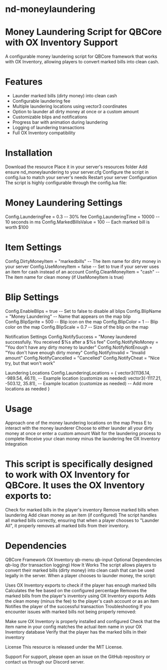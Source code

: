 # nd-moneylaundering

# Money Laundering Script for QBCore with OX Inventory Support
A configurable money laundering script for QBCore framework that works with OX Inventory, allowing players to convert marked bills into clean cash.

# Features
- Launder marked bills (dirty money) into clean cash
- Configurable laundering fee
- Multiple laundering locations using vector3 coordinates
- Option to launder all dirty money at once or a custom amount
- Customizable blips and notifications
- Progress bar with animation during laundering
- Logging of laundering transactions
- Full OX Inventory compatibility

# Installation
Download the resource
Place it in your server's resources folder
Add ensure nd_moneylaundering to your server.cfg
Configure the script in config.lua to match your server's needs
Restart your server
Configuration
The script is highly configurable through the config.lua file:

# Money Laundering Settings
Config.LaunderingFee = 0.3 -- 30% fee
Config.LaunderingTime = 10000 -- 10 seconds in ms
Config.MarkedBillsValue = 100 -- Each marked bill is worth $100

# Item Settings
Config.DirtyMoneyItem = "markedbills" -- The item name for dirty money in your server
Config.UseMoneyItem = false -- Set to true if your server uses an item for cash instead of an account
Config.CleanMoneyItem = "cash" -- The item name for clean money (if UseMoneyItem is true)

# Blip Settings
Config.EnableBlips = true -- Set to false to disable all blips
Config.BlipName = "Money Laundering" -- Name that appears on the map blip
Config.BlipSprite = 500 -- Blip icon on the map
Config.BlipColor = 1 -- Blip color on the map
Config.BlipScale = 0.7 -- Size of the blip on the map

Notification Settings
Config.NotifySuccess = "Money laundered successfully. You received $%s after a $%s fee"
Config.NotifyNoMoney = "You don't have any dirty money to launder"
Config.NotifyNotEnough = "You don't have enough dirty money"
Config.NotifyInvalid = "Invalid amount"
Config.NotifyCancelled = "Cancelled"
Config.NotifyCheat = "Nice try, but that won't work"

Laundering Locations
Config.LaunderingLocations = {
    vector3(1136.14, -989.54, 46.11), -- Example location (customize as needed)
    vector3(-1117.21, -503.12, 35.81), -- Example location (customize as needed)
    -- Add more locations as needed
}

# Usage
Approach one of the money laundering locations on the map
Press E to interact with the money launderer
Choose to either launder all your dirty money at once or enter a custom amount
Wait for the laundering process to complete
Receive your clean money minus the laundering fee
OX Inventory Integration

# This script is specifically designed to work with OX Inventory for QBCore. It uses the OX Inventory exports to:

Check for marked bills in the player's inventory
Remove marked bills when laundering
Add clean money as an item (if configured)
The script handles all marked bills correctly, ensuring that when a player chooses to "Launder All", it properly removes all marked bills from their inventory.

# Dependencies
QBCore Framework
OX Inventory
qb-menu
qb-input
Optional Dependencies
qb-log (for transaction logging)
How It Works
The script allows players to convert their marked bills (dirty money) into clean cash that can be used legally in the server. When a player chooses to launder money, the script:

Uses OX Inventory exports to check if the player has enough marked bills
Calculates the fee based on the configured percentage
Removes the marked bills from the player's inventory using OX Inventory exports
Adds the clean money (minus the fee) to the player's cash account or as an item
Notifies the player of the successful transaction
Troubleshooting
If you encounter issues with marked bills not being properly removed:

Make sure OX Inventory is properly installed and configured
Check that the item name in your config matches the actual item name in your OX Inventory database
Verify that the player has the marked bills in their inventory

License
This resource is released under the MIT License.

Support
For support, please open an issue on the GitHub repository or contact us through our Discord server.
